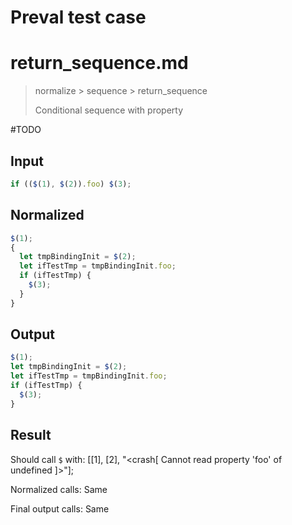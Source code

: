 # Preval test case

# return_sequence.md

> normalize > sequence > return_sequence
>
> Conditional sequence with property

#TODO

## Input

`````js filename=intro
if (($(1), $(2)).foo) $(3);
`````

## Normalized

`````js filename=intro
$(1);
{
  let tmpBindingInit = $(2);
  let ifTestTmp = tmpBindingInit.foo;
  if (ifTestTmp) {
    $(3);
  }
}
`````

## Output

`````js filename=intro
$(1);
let tmpBindingInit = $(2);
let ifTestTmp = tmpBindingInit.foo;
if (ifTestTmp) {
  $(3);
}
`````

## Result

Should call `$` with:
[[1], [2], "<crash[ Cannot read property 'foo' of undefined ]>"];

Normalized calls: Same

Final output calls: Same
